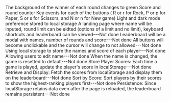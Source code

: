 The background of the winner of each round changes to green
Score and round counter
Key events for each of the buttons ( R or r for Rock, P or p for Paper, S or s for Scissors, and N or n for New game)
Light and dark mode preference stored to local storage
A landing page where name will be inputed, round limit can be eidted (options of a limit and no limit), keyboard shortcuts and leaderboard can be viewed---Not done
Leaderboard will be a modal with names, number of rounds and score---Not done
All buttons will become unclickable and the cursor will change to not allowed---Not done
Using local storage to store the names and score of each player---Not done
Allowing users to edit name---Not done
When the name is changed, the game is resetted to default---Not done
Store Player Scores: Each time a game is played, update the player's score in localStorage---Not done
Retrieve and Display: Fetch the scores from localStorage and display them on the leaderboard---Not done
Sort by Score: Sort players by their scores to show the highest-ranking players first---Not done
Persistence: Since localStorage retains data even after the page is reloaded, the leaderboard remains persistent---Not done
